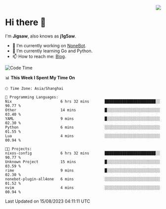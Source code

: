 <a href="#">
  <img align="right" src="https://github-readme-stats.vercel.app/api?username=j1g5awi&count_private=true&show_icons=true&title_color=80070B&text_color=B3B3B3&bg_color=212121&icon_color=80070B" />
</a>

# Hi there 👋

I'm **Jigsaw**, also knows as **j1g5aw**.

- 🔭 I’m currently working on [NoneBot](https://github.com/nonebot).
- 🌱 I’m currently learning Go and Python.
- 📫 How to reach me: [Blog](https://blog.maddestroyer.xyz/).

<!--START_SECTION:waka-->
![Code Time](http://img.shields.io/badge/Code%20Time-1%2C206%20hrs-blue)

📊 **This Week I Spent My Time On** 

```text
🕑︎ Time Zone: Asia/Shanghai

💬 Programming Languages: 
Nix                      6 hrs 32 mins       ███████████████████████░░   90.77 % 
Other                    14 mins             █░░░░░░░░░░░░░░░░░░░░░░░░   03.40 % 
YAML                     9 mins              █░░░░░░░░░░░░░░░░░░░░░░░░   02.30 % 
Python                   6 mins              ░░░░░░░░░░░░░░░░░░░░░░░░░   01.55 % 
Lua                      4 mins              ░░░░░░░░░░░░░░░░░░░░░░░░░   00.94 % 

🐱‍💻 Projects: 
nixos-config             6 hrs 32 mins       ███████████████████████░░   90.77 % 
Unknown Project          15 mins             █░░░░░░░░░░░░░░░░░░░░░░░░   03.59 % 
rime                     9 mins              █░░░░░░░░░░░░░░░░░░░░░░░░   02.30 % 
nonebot-plugin-all4one   6 mins              ░░░░░░░░░░░░░░░░░░░░░░░░░   01.52 % 
nvim                     4 mins              ░░░░░░░░░░░░░░░░░░░░░░░░░   00.94 % 
```


 Last Updated on 15/08/2023 04:11:11 UTC
<!--END_SECTION:waka-->

